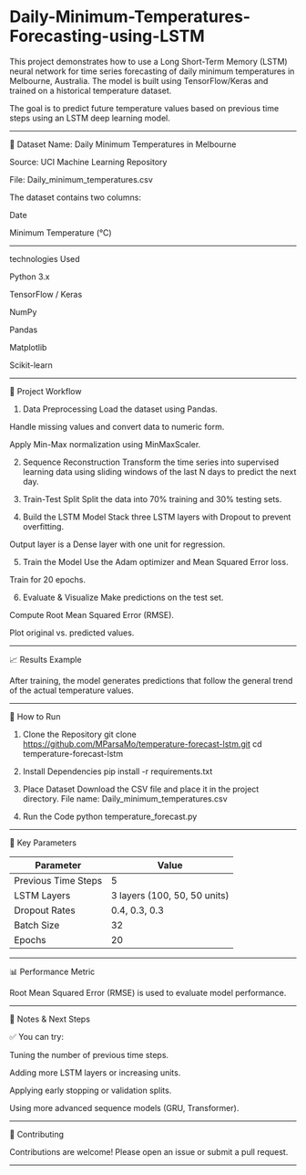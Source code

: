 # Daily-Minimum-Temperatures-Forecasting-using-LSTM
This project demonstrates how to use a Long Short-Term Memory (LSTM) neural network for time series forecasting of daily minimum temperatures in Melbourne, Australia. The model is built using TensorFlow/Keras and trained on a historical temperature dataset.

The goal is to predict future temperature values based on previous time steps using an LSTM deep learning model.

---

📂 Dataset
Name: Daily Minimum Temperatures in Melbourne

Source: UCI Machine Learning Repository

File: Daily_minimum_temperatures.csv

The dataset contains two columns:

Date

Minimum Temperature (°C)

---

technologies Used

Python 3.x

TensorFlow / Keras

NumPy

Pandas

Matplotlib

Scikit-learn

---

🚀 Project Workflow

1. Data Preprocessing
Load the dataset using Pandas.

Handle missing values and convert data to numeric form.

Apply Min-Max normalization using MinMaxScaler.

2. Sequence Reconstruction
Transform the time series into supervised learning data using sliding windows of the last N days to predict the next day.

3. Train-Test Split
Split the data into 70% training and 30% testing sets.

4. Build the LSTM Model
Stack three LSTM layers with Dropout to prevent overfitting.

Output layer is a Dense layer with one unit for regression.

5. Train the Model
Use the Adam optimizer and Mean Squared Error loss.

Train for 20 epochs.

6. Evaluate & Visualize
Make predictions on the test set.

Compute Root Mean Squared Error (RMSE).

Plot original vs. predicted values.

---

📈 Results Example

After training, the model generates predictions that follow the general trend of the actual temperature values.

---
📄 How to Run

1. Clone the Repository
git clone https://github.com/MParsaMo/temperature-forecast-lstm.git
cd temperature-forecast-lstm

2. Install Dependencies
pip install -r requirements.txt

3. Place Dataset
Download the CSV file and place it in the project directory.
File name: Daily_minimum_temperatures.csv

4. Run the Code
python temperature_forecast.py

---

🔑 Key Parameters

| Parameter           | Value                        |
| ------------------- | ---------------------------- |
| Previous Time Steps | 5                            |
| LSTM Layers         | 3 layers (100, 50, 50 units) |
| Dropout Rates       | 0.4, 0.3, 0.3                |
| Batch Size          | 32                           |
| Epochs              | 20                           |

---

📊 Performance Metric

Root Mean Squared Error (RMSE) is used to evaluate model performance.

---

📌 Notes & Next Steps

✅ You can try:

Tuning the number of previous time steps.

Adding more LSTM layers or increasing units.

Applying early stopping or validation splits.

Using more advanced sequence models (GRU, Transformer).

---

🤝 Contributing

Contributions are welcome! Please open an issue or submit a pull request.

---








